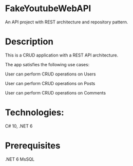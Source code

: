 # FakeYoutubeWebAPI
An API project with REST architecture and repository pattern. 


# Description
This is a CRUD application with a REST API architecture. 

The app satisfies the following use cases:

User can perform CRUD operations on Users

User can perform CRUD operations on Posts

User can perform CRUD operations on Comments

# Technologies:
C# 10, .NET 6

# Prerequisites
.NET 6
MsSQL
